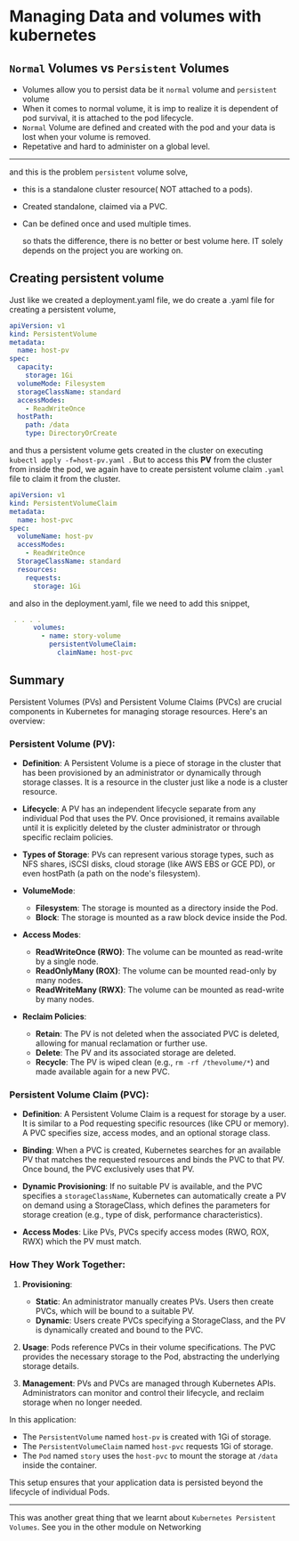 # Managing Data and volumes with kubernetes

## `Normal` Volumes vs `Persistent` Volumes

- Volumes allow you to persist data be it `normal` volume and `persistent` volume
- When it comes to normal volume, it is imp to realize it is dependent of pod survival, it is attached to the pod lifecycle.
- `Normal` Volume are defined and created with the pod and your data is lost when your volume is removed.
- Repetative and hard to administer on a global level.

--- 

  and this is the problem `persistent` volume solve,
- this is a standalone cluster resource( NOT attached to a pods).
- Created standalone, claimed via a PVC.
- Can be defined once and used multiple times.

  so thats the difference, there is no better or best volume here. IT solely depends on the project you are working on.

## Creating persistent volume

Just like we created a deployment.yaml file, we do create a .yaml file for creating a persistent volume,

```yaml
apiVersion: v1
kind: PersistentVolume
metadata:
  name: host-pv
spec: 
  capacity: 
    storage: 1Gi
  volumeMode: Filesystem
  storageClassName: standard
  accessModes:
    - ReadWriteOnce
  hostPath: 
    path: /data
    type: DirectoryOrCreate
```

and thus a persistent volume gets created in the cluster on executing `kubectl apply -f=host-pv.yaml `. But to access this **PV** from the cluster from inside the pod, we again have to create persistent volume claim `.yaml` file to claim it from the cluster.

``` yaml
apiVersion: v1
kind: PersistentVolumeClaim
metadata:
  name: host-pvc
spec:
  volumeName: host-pv
  accessModes:
    - ReadWriteOnce
  StorageClassName: standard
  resources:
    requests: 
      storage: 1Gi
```

and also in the deployment.yaml, file we need to add this snippet,

```yaml
 . . . .
      volumes:
        - name: story-volume
          persistentVolumeClaim: 
            claimName: host-pvc
```


## Summary 

Persistent Volumes (PVs) and Persistent Volume Claims (PVCs) are crucial components in Kubernetes for managing storage resources. Here's an overview:

### **Persistent Volume (PV):**
- **Definition**: A Persistent Volume is a piece of storage in the cluster that has been provisioned by an administrator or dynamically through storage classes. It is a resource in the cluster just like a node is a cluster resource.
  
- **Lifecycle**: A PV has an independent lifecycle separate from any individual Pod that uses the PV. Once provisioned, it remains available until it is explicitly deleted by the cluster administrator or through specific reclaim policies.

- **Types of Storage**: PVs can represent various storage types, such as NFS shares, iSCSI disks, cloud storage (like AWS EBS or GCE PD), or even hostPath (a path on the node's filesystem).

- **VolumeMode**: 
  - **Filesystem**: The storage is mounted as a directory inside the Pod.
  - **Block**: The storage is mounted as a raw block device inside the Pod.

- **Access Modes**:
  - **ReadWriteOnce (RWO)**: The volume can be mounted as read-write by a single node.
  - **ReadOnlyMany (ROX)**: The volume can be mounted read-only by many nodes.
  - **ReadWriteMany (RWX)**: The volume can be mounted as read-write by many nodes.

- **Reclaim Policies**:
  - **Retain**: The PV is not deleted when the associated PVC is deleted, allowing for manual reclamation or further use.
  - **Delete**: The PV and its associated storage are deleted.
  - **Recycle**: The PV is wiped clean (e.g., `rm -rf /thevolume/*`) and made available again for a new PVC.

### **Persistent Volume Claim (PVC):**
- **Definition**: A Persistent Volume Claim is a request for storage by a user. It is similar to a Pod requesting specific resources (like CPU or memory). A PVC specifies size, access modes, and an optional storage class.

- **Binding**: When a PVC is created, Kubernetes searches for an available PV that matches the requested resources and binds the PVC to that PV. Once bound, the PVC exclusively uses that PV.

- **Dynamic Provisioning**: If no suitable PV is available, and the PVC specifies a `storageClassName`, Kubernetes can automatically create a PV on demand using a StorageClass, which defines the parameters for storage creation (e.g., type of disk, performance characteristics).

- **Access Modes**: Like PVs, PVCs specify access modes (RWO, ROX, RWX) which the PV must match.

### **How They Work Together:**
1. **Provisioning**:
   - **Static**: An administrator manually creates PVs. Users then create PVCs, which will be bound to a suitable PV.
   - **Dynamic**: Users create PVCs specifying a StorageClass, and the PV is dynamically created and bound to the PVC.

2. **Usage**: Pods reference PVCs in their volume specifications. The PVC provides the necessary storage to the Pod, abstracting the underlying storage details.

3. **Management**: PVs and PVCs are managed through Kubernetes APIs. Administrators can monitor and control their lifecycle, and reclaim storage when no longer needed.

In this application:
- The `PersistentVolume` named `host-pv` is created with 1Gi of storage.
- The `PersistentVolumeClaim` named `host-pvc` requests 1Gi of storage.
- The `Pod` named `story` uses the `host-pvc` to mount the storage at `/data` inside the container.

This setup ensures that your application data is persisted beyond the lifecycle of individual Pods.

---

This was another great thing that we learnt about `Kubernetes Persistent Volumes`. See you in the other module on Networking

